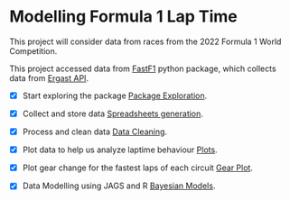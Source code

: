 # Modelling Formula 1 Lap Time

This project will consider data from races from the 2022 Formula 1 World Competition.

This project accessed data from [FastF1](https://theoehrly.github.io/Fast-F1/) python package, which collects data from [Ergast API](http://ergast.com/mrd/).

- [X] Start exploring the package [Package Exploration](1.%20Package%20exploration.ipynb).

- [X] Collect and store data [Spreadsheets generation](2.%20Spreadsheets%20generation.ipynb).

- [X] Process and clean data [Data Cleaning](3.%20Data%20Cleaning.ipynb).

- [X] Plot data to help us analyze laptime behaviour [Plots](4.-Plots.md).

- [X] Plot gear change for the fastest laps of each circuit [Gear Plot](4.1%20Plot%20Fastest%20Lap%20Gear%20Change.ipynb).

- [X] Data Modelling using JAGS and R [Bayesian Models](5.%20Data-Models.md).